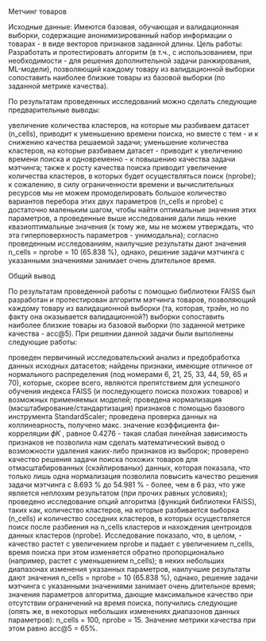 Метчинг товаров

Исходные данные: Имеются базовая, обучающая и валидационная выборки, содержащие анонимизированный набор информации о товарах - в виде векторов признаков заданной длины.
Цель работы: Разработать и протестировать алгоритм (в т.ч., с использованием, при необходимости - для решения дополнительной задачи ранжирования, ML-модели), 
позволяющий каждому товару из валидационной выборки сопоставить наиболее близкие товары из базовой выборки (по заданной метрике качества).

По результатам проведенных исследований можно сделать следующие предварительные выводы:

увеличение количества кластеров, на которые мы разбиваем датасет (n_cells), приводит к уменьшению времени поиска, но вместе с тем - и к снижению качества решаемой задачи; уменьшение количества кластеров, на которые разбиваем датасет - приводит к увеличению времени поиска и одновременно - к повышению качества задачи мэтчинга; также к росту качества поиска приводит увеличение количества кластеров, в которых будет осуществляться поиск (nprobe); к сожалению, в силу ограниченности времени и вычислительных ресурсов мы не можем промоделировать большое количество вариантов перебора этих двух параметров (n_cells и nprobe) с достаточно маленьким шагом, чтобы найти оптимальные значения этих параметров, а проведенные выше исследования дали лишь некие квазиоптимальные значения (к тому же, мы не можем утверждать, что эта гиперповерхность параметров - унимодальна); согласно проведенным исследованиям, наилучшие результаты дают значения n_cells = nprobe = 10 (65.838 %), однако, решение задачи мэтчинга с указанными значениями занимает очень длительное время.

Общий вывод

По результатам проведенной работы с помощью библиотеки FAISS был разработан и протестирован алгоритм мэтчинга товаров, позволяющий каждому товару из валидационной выборки (та, которая, трэйн, но по факту она оказывается валидационной?) выборки сопоставить наиболее близкие товары из базовой выборки (по заданной метрике качества - acc@5).
При решении данной задачи были выполнены следующие работы:

проведен первичиный исследовательский анализ и предобработка данных исходных датасетов;
найдены признаки, имеющие отличное от нормального распределения (под номерами 6, 21, 25, 33, 44, 59, 65 и 70), которые, скорее всего, являются препятствием для успешного обучения индекса FAISS (и последующего поиска похожих товаров) и возможных применяемых моделей;
проведена нормализация (масштабирование/стандартизация) признаков с помощью базового инструмента StandardScaler;
проведена проверка данных на коллинеарность, получено макс. значение коэффициента фи-корреляции  𝜙𝐾
 , равное 0.4276 - такая слабая линейная зависимость признаков не позволила нам сделать математический вывод о возможности удаления каких-либо признаков из выборок;
проверено качество решения задачи поиска похожих товаров для отмасштабированных (скэйлированых) данных, которая показала, что только лишь одна нормализация позволила повысить качество решения задачи мэтчинга с 8.693 % до 54.981 % - более, чем в 6 раз, что уже является неплохим результатом (при прочих равных условиях);
проведено исследование опций алгоритма (функций библиотеки FAISS), таких как, количество кластеров, на которые разбивается выборка (n_cells) и количество соседних кластеров, в которых осуществляется поиск после разбиения на n_cells кластеров и нахождения центроидов данных кластеров (nprobe). Исследование показало, что, в целом, - качество растет с увеличением nprobe и падает с увеличением n_cells, время поиска при этом изменяется обратно пропорционально (например, растет с уменьшением n_cells);
в неких небольших диапазонах изменения указанных параметров, наилучшие результаты дают значения n_cells = nprobe = 10 (65.838 %), однако, решение задачи мэтчинга с указанными значениями занимает очень длительное время;
значения параметров алгоритма, дающие максимальное качество при отсутствии ограничений на время поиска, получились следующие (опять же, в некоторых небольших изменениях диапазонов данных параметров): n_cells = 100, nprobe = 15. Значение метрики качества при этом равно acc@5 = 65%.
